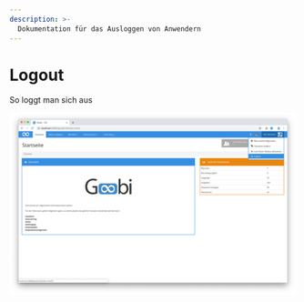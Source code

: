 ```yaml
---
description: >-
  Dokumentation für das Ausloggen von Anwendern
---
```


# Logout

So loggt man sich aus

![Anwenderscreen](screen_01_de.png)